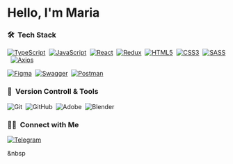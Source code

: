 #  Hello, I'm Maria 

### 🛠 &nbsp;Tech Stack
[![TypeScript](https://img.shields.io/badge/TypeScript-007ACC?style=for-the-badge&logo=typescript&logoColor=white)](https://www.typescriptlang.org/)&nbsp;
[![JavaScript](https://img.shields.io/badge/javascript-%23323330.svg?style=for-the-badge&logo=javascript&logoColor=%23F7DF1E)](https://developer.mozilla.org/en-US/docs/Web/JavaScript)&nbsp;
[![React](https://img.shields.io/badge/React-20232A?style=for-the-badge&logo=react&logoColor=61DAFB)](https://reactjs.org/)&nbsp;
[![Redux](https://img.shields.io/badge/Redux-593D88?style=for-the-badge&logo=redux&logoColor=white)](https://redux.js.org/)&nbsp;
[![HTML5](https://img.shields.io/badge/html5-%23E34F26.svg?style=for-the-badge&logo=html5&logoColor=white)](https://developer.mozilla.org/en-US/docs/Web/HTML)&nbsp;
[![CSS3](https://img.shields.io/badge/css3-%231572B6.svg?style=for-the-badge&logo=css3&logoColor=white)](https://developer.mozilla.org/en-US/docs/Web/CSS)&nbsp;
[![SASS](https://img.shields.io/badge/SASS-%23C69D73.svg?style=for-the-badge&logo=sass&logoColor=white)](https://sass-lang.com/)&nbsp;
[![Axios](https://img.shields.io/badge/Axios-%230A74BF.svg?style=for-the-badge&logo=axios&logoColor=white)](https://axios-http.com/)&nbsp;

[![Figma](https://img.shields.io/badge/figma-%23F24E1E.svg?style=for-the-badge&logo=figma&logoColor=white)](https://www.figma.com/)&nbsp;
[![Swagger](https://img.shields.io/badge/-Swagger-%23Clojure?style=for-the-badge&logo=swagger&logoColor=white)](https://swagger.io/)&nbsp;
[![Postman](https://img.shields.io/badge/Postman-FF6C37?style=for-the-badge&logo=postman&logoColor=white)](https://www.postman.com/)&nbsp;


### 🧰 &nbsp;Version Controll & Tools 
![Git](https://img.shields.io/badge/git-%23F05033.svg?style=for-the-badge&logo=git&logoColor=white)&nbsp;
![GitHub](https://img.shields.io/badge/github-%23121011.svg?style=for-the-badge&logo=github&logoColor=white)&nbsp;
![Adobe](https://img.shields.io/badge/adobe-%23FF0000.svg?style=for-the-badge&logo=adobe&logoColor=white)&nbsp;
![Blender](https://img.shields.io/badge/Blender-%23F5792A.svg?style=for-the-badge&logo=blender&logoColor=white)&nbsp;

### 🤝🏻 &nbsp;Connect with Me
[![Telegram](	https://img.shields.io/badge/Telegram-2CA5E0?style=for-the-badge&logo=telegram&logoColor=white)](https://t.me/kuryuo)&nbsp;


[![]()]()&nbsp

